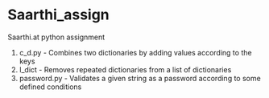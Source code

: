 # Saarthi_assign
Saarthi.at python assignment

1) c_d.py - Combines two dictionaries by adding values according to the keys
2) l_dict - Removes repeated dictionaries from a list of dictionaries
3) password.py - Validates a given string as a password according to some defined conditions
